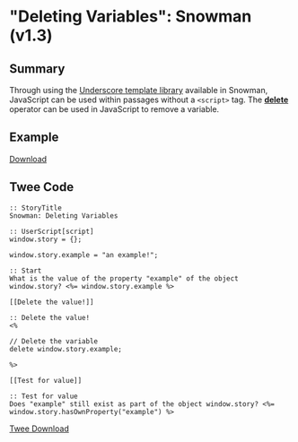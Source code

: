 # "Deleting Variables": Snowman (v1.3)

## Summary

Through using the [Underscore template library](https://underscorejs.org/#template) available in Snowman, JavaScript can be used within passages without a `<script>` tag. The **[delete](https://developer.mozilla.org/en-US/docs/Web/JavaScript/Reference/Operators/delete)** operator can be used in JavaScript to remove a variable.

## Example

[Download](snowman_deletingvariables_example.html)

## Twee Code

```twee
:: StoryTitle
Snowman: Deleting Variables

:: UserScript[script]
window.story = {};

window.story.example = "an example!";

:: Start
What is the value of the property "example" of the object window.story? <%= window.story.example %>

[[Delete the value!]]

:: Delete the value!
<%

// Delete the variable
delete window.story.example;

%>

[[Test for value]]

:: Test for value
Does "example" still exist as part of the object window.story? <%= window.story.hasOwnProperty("example") %>

```

[Twee Download](snowman_deletingvariables_twee.txt)
